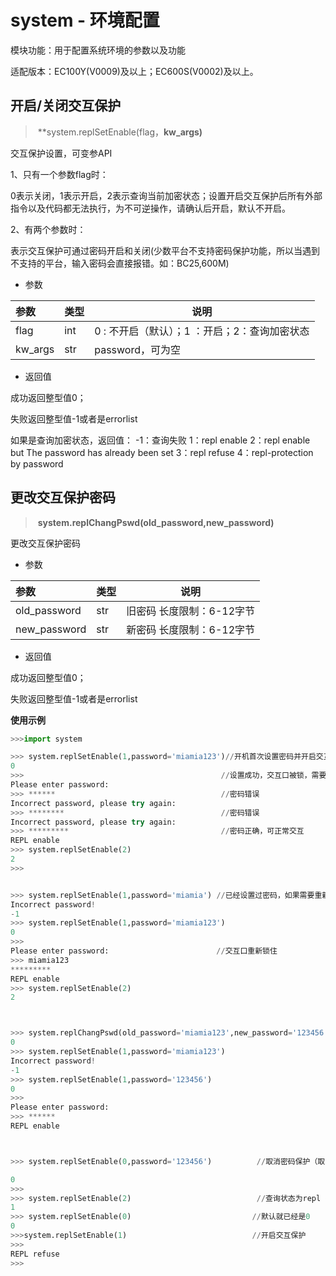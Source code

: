 # system - 环境配置

模块功能：用于配置系统环境的参数以及功能

适配版本：EC100Y(V0009)及以上；EC600S(V0002)及以上。


## 开启/关闭交互保护

> ​	**system.replSetEnable(flag，**kw_args)**

交互保护设置，可变参API

1、只有一个参数flag时：

0表示关闭，1表示开启，2表示查询当前加密状态；设置开启交互保护后所有外部指令以及代码都无法执行，为不可逆操作，请确认后开启，默认不开启。

2、有两个参数时：

表示交互保护可通过密码开启和关闭(少数平台不支持密码保护功能，所以当遇到不支持的平台，输入密码会直接报错。如：BC25,600M)

* 参数

| 参数 | 类型 | 说明                         |
| :--- | :--- | ---------------------------- |
| flag | int  | 0 : 不开启（默认）；1 ：开启；2：查询加密状态|
| kw_args | str  | password，可为空|

* 返回值

成功返回整型值0；

失败返回整型值-1或者是errorlist

如果是查询加密状态，返回值：
-1：查询失败
1：repl enable
2：repl enable but The password has already been set
3：repl refuse
4：repl-protection by password


## 更改交互保护密码

> ​	**system.replChangPswd(old_password,new_password)**

更改交互保护密码

* 参数

|     参数     | 类型 | 说明                         |
|     :---     | :--- | ---------------------------- |
| old_password | str  | 旧密码 长度限制：6-12字节    |
| new_password | str  | 新密码 长度限制：6-12字节    |

* 返回值

成功返回整型值0；

失败返回整型值-1或者是errorlist

**使用示例**

```python
>>>import system

>>> system.replSetEnable(1,password='miamia123')//开机首次设置密码并开启交互保护，可设置任意长度在6-12位之间的密码内容
0
>>>                                            //设置成功，交互口被锁，需要输入密码才能正常使用
Please enter password:
>>> ******                                     //密码错误
Incorrect password, please try again:
>>> ********                                   //密码错误
Incorrect password, please try again:
>>> *********                                  //密码正确，可正常交互
REPL enable
>>> system.replSetEnable(2)
2
>>>


>>> system.replSetEnable(1,password='miamia') //已经设置过密码，如果需要重新锁住交互口，需要输入正确密码
Incorrect password!
-1
>>> system.replSetEnable(1,password='miamia123')
0
>>> 
Please enter password:                        //交互口重新锁住
>>> miamia123
*********
REPL enable
>>> system.replSetEnable(2)
2



>>> system.replChangPswd(old_password='miamia123',new_password='123456') //change password
0
>>> system.replSetEnable(1,password='miamia123')                         //更改密码成功之后，继续用老密码锁交互口，提示密码不正确
Incorrect password!
-1
>>> system.replSetEnable(1,password='123456')                            //新密码重新加锁交互口，成功
0
>>> 
Please enter password:
>>> ******
REPL enable



>>> system.replSetEnable(0,password='123456')          //取消密码保护（取消加密保护之后可使用任意新密码重新加锁交互口）

0
>>> 
>>> system.replSetEnable(2)                            //查询状态为repl enable
1
>>> system.replSetEnable(0)                           //默认就已经是0
0
>>>system.replSetEnable(1)                            //开启交互保护
>>>
REPL refuse
>>>
```

